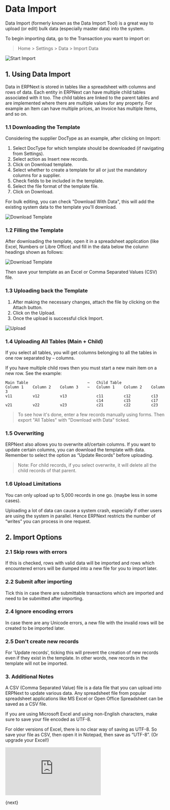 <!--add breadcrumbs-->
# Data Import

Data Import (formerly known as the Data Import Tool) is a great way to upload (or edit) bulk data (especially master data) into the system.

To begin importing data, go to the Transaction you want to import or:

> Home > Settings > Data > Import Data

<img alt="Start Import" class="screenshot" src="{{docs_base_url}}/assets/img/setup/data-import/data-import-1-new.png">

## 1. Using Data Import

Data in ERPNext is stored in tables like a spreadsheet with columns and
rows of data. Each entity in ERPNext can have multiple child tables associated
with it too. The child tables are linked to the parent tables and are
implemented where there are multiple values for any property. For example an
Item can have multiple prices, an Invoice has multiple Items, and so on.

### 1.1 Downloading the Template
Considering the supplier DocType as an example, after clicking on Import:

1. Select DocType for which template should be downloaded (if navigating from Settings).
1. Select action as Insert new records.
1. Click on Download template.
1. Select whether to create a template for all or just the mandatory columns for a supplier.
1. Check fields to be included in the template.
1. Select the file format of the template file.
1. Click on Download.

  For bulk editing, you can check "Download With Data", this will add the existing system data to the template you'll download.
  
  <img alt="Download Template" class="screenshot" src="{{docs_base_url}}/assets/img/setup/data-import/data-import-steps.gif">

### 1.2 Filling the Template

After downloading the template, open it in a spreadsheet application (like Excel, Numbers or Libre Office) and fill in the data below the column headings shown as follows:

<img alt="Download Template" class="screenshot" src="{{docs_base_url}}/assets/img/setup/data-import/import-file.png">

Then save your template as an Excel or Comma Separated Values (CSV) file.

### 1.3 Uploading back the Template

1. After making the necessary changes, attach the file by clicking on the Attach button.
1. Click on the Upload.
1. Once the upload is successful click Import.

  <img alt="Upload" class="screenshot" src="{{docs_base_url}}/assets/img/setup/data-import/data-import-4-new.png">

### 1.4 Uploading All Tables (Main + Child)

If you select all tables, you will get columns belonging to all the tables in
one row separated by `~` columns.

If you have multiple child rows then you must start a new main item on a new
row. See the example:


    Main Table                          ~   Child Table
    Column 1    Column 2    Column 3    ~   Column 1    Column 2    Column 3
    v11         v12         v13             c11         c12         c13
                                            c14         c15         c17
    v21         v22         v23             c21         c22         c23

> To see how it's done, enter a few records manually using forms. Then export
"All Tables" with "Download with Data" ticked.

### 1.5 Overwriting

ERPNext also allows you to overwrite all/certain columns. If you want to
update certain columns, you can download the template with data. Remember to
select the option as “Update Records” before uploading.

> Note: For child records, if you select overwrite, it will delete all the
child records of that parent.

### 1.6 Upload Limitations

You can only upload up to 5,000 records in one go. (maybe less in some cases).

Uploading a lot of data can cause a system crash, especially
if other users are using the system in parallel. Hence ERPNext restricts the
number of “writes” you can process in one request.

## 2. Import Options

### 2.1 Skip rows with errors
If this is checked, rows with valid data will be imported and rows which encountered errors will be dumped into a new file for you to import later.

### 2.2 Submit after importing
Tick this in case there are submittable transactions which are imported and need to be submitted after importing.

### 2.4 Ignore encoding errors
In case there are any Unicode errors, a new file with the invalid rows will be created to be imported later.

### 2.5 Don't create new records
For 'Update records', ticking this will prevent the creation of new records even if they exist in the template. In other words, new records in the template will not be imported.

### 3. Additional Notes
A CSV (Comma Separated Value) file is a data file that you can upload into
ERPNext to update various data. Any spreadsheet file from popular spreadsheet
applications like MS Excel or Open Office Spreadsheet can be saved as a CSV
file.

If you are using Microsoft Excel and using non-English characters, make sure
to save your file encoded as UTF-8.

For older versions of Excel, there is no
clear way of saving as UTF-8. So save your file as CSV, then open it in
Notepad, then save as “UTF-8”. (Or upgrade your Excel!)

<div class="embed-container">
    <iframe src="https://www.youtube.com/embed/Ta2Xx3QoK3E" frameborder="0" allowfullscreen></iframe>
</div>

{next}
